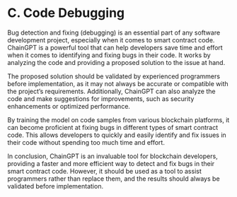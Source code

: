 # C. Code Debugging

Bug detection and fixing (debugging) is an essential part of any software development project, especially when it comes to smart contract code. ChainGPT is a powerful tool that can help developers save time and effort when it comes to identifying and fixing bugs in their code. It works by analyzing the code and providing a proposed solution to the issue at hand.

The proposed solution should be validated by experienced programmers before implementation, as it may not always be accurate or compatible with the project’s requirements. Additionally, ChainGPT can also analyze the code and make suggestions for improvements, such as security enhancements or optimized performance.

By training the model on code samples from various blockchain platforms, it can become proficient at fixing bugs in different types of smart contract code. This allows developers to quickly and easily identify and fix issues in their code without spending too much time and effort.

In conclusion, ChainGPT is an invaluable tool for blockchain developers, providing a faster and more efficient way to detect and fix bugs in their smart contract code. However, it should be used as a tool to assist programmers rather than replace them, and the results should always be validated before implementation.
